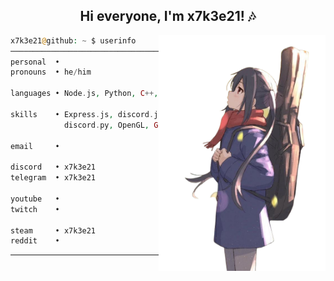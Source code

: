 
<div align="center">
    <h2>Hi everyone, I'm x7k3e21! 🎶</h2>
</div>

<img src="./assets/character.png" height="377px" align="right">

```php
x7k3e21@github: ~ $ userinfo
───────────────────────────────────────────────────────────────
personal  •
pronouns  • he/him 

languages • Node.js, Python, C++, NASM, Java, Swift, GDScript

skills    • Express.js, discord.js, grammY, Gatsby, 
            discord.py, OpenGL, GLFW, GLEW, SFML, LWJGL

email     • 

discord   • x7k3e21
telegram  • x7k3e21

youtube   •
twitch    •

steam     • x7k3e21
reddit    •
```

---
